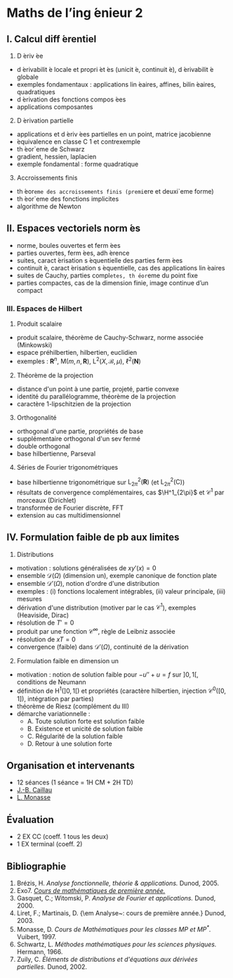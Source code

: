 # Maths de l’ing ́enieur 2

## I. Calcul diff ́erentiel

1. D ́eriv ́ee
* d ́erivabilit ́e locale et propri ́et ́es (unicit ́e, continuit ́e), d ́erivabilit ́e globale
* exemples fondamentaux : applications lin ́eaires, affines, bilin ́eaires, quadratiques
* d ́erivation des fonctions compos ́ees
* applications composantes

2. D ́erivation partielle
* applications et d ́eriv ́ees partielles en un point, matrice jacobienne
* ́equivalence en classe C 1 et contrexemple
* th ́eor`eme de Schwarz
* gradient, hessien, laplacien
* exemple fondamental : forme quadratique

3. Accroissements finis
* th ́eor`eme des accroissements finis (premi`ere et deuxi`eme forme)
* th ́eor`eme des fonctions implicites
* algorithme de Newton

## II. Espaces vectoriels norm ́es
* norme, boules ouvertes et ferm ́ees
* parties ouvertes, ferm ́ees, adh ́erence
* suites, caract ́erisation s ́equentielle des parties ferm ́ees
* continuit ́e, caract ́erisation s ́equentielle, cas des applications lin ́eaires
* suites de Cauchy, parties compl`etes, th ́eor`eme du point fixe
* parties compactes, cas de la dimension finie, image continue d’un
compact

### III. Espaces de Hilbert
1. Produit scalaire
* produit scalaire, théorème de Cauchy-Schwarz, norme associée (Minkowski)
* espace préhilbertien, hilbertien, euclidien
* exemples : $\mathbf{R}^n$, $\mathrm{M}(m,n,\mathbf{R})$, $\mathrm{L}^2(X,\mathscr{B},\mu)$, $\ell^2(\mathbf{N})$

2. Théorème de la projection
* distance d'un point à une partie, projeté, partie convexe
* identité du parallélogramme, théorème de la projection
* caractère $1$-lipschitzien de la projection

3. Orthogonalité
 * orthogonal d'une partie, propriétés de base
 * supplémentaire orthogonal d'un sev fermé
 * double orthogonal
 * base hilbertienne, Parseval

4. Séries de Fourier trigonométriques
* base hilbertienne trigonométrique sur $\mathrm{L}^2_{2\pi}(\mathbf{R})$ (et $\mathrm{L}^2_{2\pi}(\mathrm{C})$)
* résultats de convergence complémentaires, cas $\H^1_{2\pi}$ et $\mathscr{C}^1$ par morceaux (Dirichlet)
* transformée de Fourier discrète, FFT
* extension au cas multidimensionnel

## IV. Formulation faible de pb aux limites
1. Distributions
* motivation : solutions généralisées de $xy'(x)=0$
* ensemble $\mathscr{D}(\Omega)$ (dimension un), exemple canonique de fonction plate
* ensemble $\mathscr{D}'(\Omega)$, notion d'ordre d'une distribution
* exemples : (i) fonctions localement intégrables, (ii) valeur principale, (iii) mesures
* dérivation d'une distribution (motiver par le cas $\mathscr{C}^1$), exemples
(Heaviside, Dirac)
* résolution de $T'=0$
* produit par une fonction $\mathscr{C}^\infty$, règle de Leibniz associée
* résolution de $xT=0$
* convergence (faible) dans $\mathscr{D}'(\Omega)$, continuité de la dérivation

2. Formulation faible en dimension un
* motivation : notion de solution faible pour $-u''+u=f$ sur $]0,1[$, conditions de Neumann
* définition de $\mathrm{H}^1(]0,1[)$ et propriétés (caractère hilbertien, injection $\mathscr{C}^0([0,1])$,
intégration par parties)
* théorème de Riesz (complément du III)
* démarche variationnelle :
    * A. Toute solution forte est solution faible
    * B. Existence et unicité de solution faible
    * C. Régularité de la solution faible
    * D. Retour à une solution forte

## Organisation et intervenants
* 12 séances (1 séance = 1H CM + 2H TD)
* [J.-B. Caillau](mailto:jean-baptiste.caillau@univ-cotedazur.fr)
* [L. Monasse](mailto:laurent.monasse@inria.fr)

## Évaluation
* 2 EX CC (coeff. 1 tous les deux)
* 1 EX terminal (coeff. 2)

## Bibliographie
1. Brézis, H. _Analyse fonctionnelle, théorie \& applications._ Dunod, 2005.
2. Exo7. [_Cours de mathématiques de première année._](http://exo7.emath.fr)
3. Gasquet, C.;  Witomski, P. _Analyse de Fourier et applications._ Dunod, 2000.
4. Liret, F.; Martinais, D.
{\em Analyse~: cours de première année.} Dunod, 2003.
5. Monasse, D. _Cours de Mathématiques pour les classes MP et MP$^*$._ Vuibert, 1997.
6. Schwartz, L. _Méthodes mathématiques pour les sciences physiques._ Hermann, 1966.
7. Zuily, C. _Éléments de distributions et d'équations aux dérivées partielles._ Dunod, 2002.

